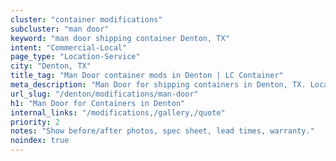 ```yaml
---
cluster: "container modifications"
subcluster: "man door"
keyword: "man door shipping container Denton, TX"
intent: "Commercial-Local"
page_type: "Location-Service"
city: "Denton, TX"
title_tag: "Man Door container mods in Denton | LC Container"
meta_description: "Man Door for shipping containers in Denton, TX. Local fabrication & pro install. LC Container — Since 2003. Get a quote."
url_slug: "/denton/modifications/man-door"
h1: "Man Door for Containers in Denton"
internal_links: "/modifications,/gallery,/quote"
priority: 2
notes: "Show before/after photos, spec sheet, lead times, warranty."
noindex: true
---
```


<!-- TODO: Add unique city/inventory copy, images, and internal links here. -->
